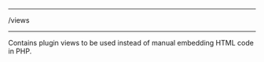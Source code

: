******************************************************************************
/views
******************************************************************************

Contains plugin views to be used instead of manual embedding HTML code in PHP.
